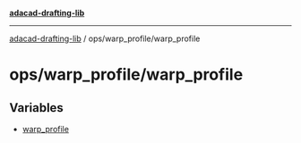 [**adacad-drafting-lib**](../../../README.md)

***

[adacad-drafting-lib](../../../modules.md) / ops/warp\_profile/warp\_profile

# ops/warp\_profile/warp\_profile

## Variables

- [warp\_profile](variables/warp_profile.md)

